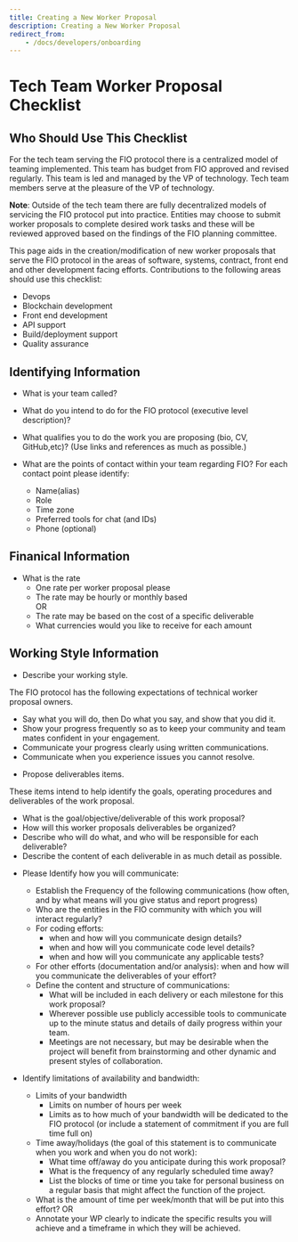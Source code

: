 ```yaml
---
title: Creating a New Worker Proposal
description: Creating a New Worker Proposal
redirect_from:
    - /docs/developers/onboarding
---
```


# Tech Team Worker Proposal Checklist

## Who Should Use This Checklist

For the tech team serving the FIO protocol there is a centralized model of teaming implemented. This team has budget from FIO approved and revised regularly. This team is led and managed by the VP of technology. Tech team members serve at the pleasure of the VP of technology. 

**Note**: Outside of the tech team there are fully decentralized models of servicing the FIO protocol put into practice. Entities may choose to submit worker proposals to complete desired work tasks and these will be reviewed approved based on the findings of the FIO planning committee.

This page aids in the creation/modification of new worker proposals that serve the FIO protocol in the areas of software, systems, contract, front end and other development facing efforts.  Contributions to the following areas should use this checklist:

* Devops
* Blockchain development
* Front end development
* API support
* Build/deployment support
* Quality assurance

## Identifying Information
* What is your team called?
* What do you intend to do for the FIO protocol (executive level description)?
* What qualifies you to do the work you are proposing (bio, CV, GitHub,etc)?
          (Use links and references as much as possible.)

* What are the points of contact within your team regarding FIO? For each contact point please identify:

    - Name(alias)
    - Role
    - Time zone
    - Preferred tools for chat (and IDs)
    - Phone (optional)

## Finanical Information
* What is the rate 
    - One rate per worker proposal please
    - The rate may be hourly or monthly based  
    OR
    - The rate may be based on the cost of a specific deliverable
    - What currencies would you like to receive for each amount

## Working Style Information
* Describe your working style.

The FIO protocol has the following expectations of technical worker proposal owners.

   - Say what you will do, then Do what you say, and show that you did it.
   - Show your progress frequently so as to keep your community and team mates confident in your engagement.
   - Communicate your progress clearly using written communications.
   - Communicate when you experience issues you cannot resolve.       

* Propose deliverables items.

 These items intend to help identify the goals, operating procedures and deliverables of the work proposal.

   - What is the goal/objective/deliverable of this work proposal?
   - How will this worker proposals deliverables be organized?
   - Describe who will do what, and who will be responsible for each deliverable?
   - Describe the content of each deliverable in as much detail as possible.

* Please Identify how you will communicate:

    - Establish the Frequency of the following communications (how often, and by what means will you give status and report progress)
    - Who are the entities in the FIO community with which you will interact regularly?
    - For coding efforts:
        * when and how will you communicate design details?
        * when and how will you communicate code level details?
        * when and how will you communicate any applicable tests?
    - For other efforts (documentation and/or analysis): when and how will you communicate the deliverables of your effort?
    - Define the content and structure of communications:
        * What will be included in each delivery or each milestone for this work proposal?
        * Wherever possible use publicly accessible tools to communicate up to the minute status and details of daily progress within your team.
        * Meetings are not necessary, but may be desirable when the project will benefit from brainstorming and other dynamic and present styles of collaboration.

* Identify limitations of availability and bandwidth:

    - Limits of your bandwidth
        * Limits on number of hours per week
        * Limits as to how much of your bandwidth will be dedicated to the FIO protocol (or include a statement of commitment if you are full time full on)
    - Time away/holidays (the goal of this statement is to communicate when you work and when you do not work):
        * What time off/away do you anticipate during this work proposal?
        * What is the frequency of any regularly scheduled time away? 
        * List the blocks of time or time you take for personal business on a regular basis that might affect the function of the project.
    - What is the amount of time per week/month that will be put into this effort?
            OR 
    - Annotate your WP clearly to indicate the specific results you will achieve and a timeframe in which they will be achieved.
